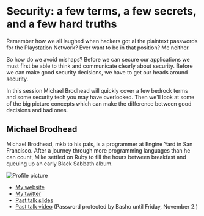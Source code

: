 # Security: a few terms, a few secrets, and a few hard truths

Remember how we all laughed when hackers got al the plaintext passwords for
the Playstation Network? Ever want to be in that position?  Me neither.

So how do we avoid mishaps? Before we can secure our applications we must
first be able to think and communicate clearly about security. Before we can
make good security decisions, we have to get our heads around security.

In this session Michael Brodhead will quickly cover a few bedrock terms and
some security tech you may have overlooked. Then we'll look at some of the big
picture concepts which can make the difference between good decisions and bad
ones.

## Michael Brodhead

Michael Brodhead, mkb to his pals, is a programmer at Engine Yard in San
Francisco.  After a journey through more programming languages than he can
count, Mike settled on Ruby to fill the hours between breakfast and queuing up
an early Black Sabbath album.

![Profile picture](https://raw.github.com/mkb/rubyconfau-2013-cfp/security/security_a_few_terms_a_few_secrets_and_a_few_hard_truths/profile_picture.jpg)

- [My website](http://mojinations.com)
- [My twitter](https://twitter.com/mojinations)
- [Past talk slides](http://speakerdeck.com/mkb)
- [Past talk video](http://vimeo.com/52404661) (Password protected by Basho until Friday, November 2.)

